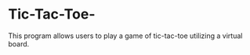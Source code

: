 # Tic-Tac-Toe-
This program allows users to play a game of tic-tac-toe utilizing a virtual board.  
